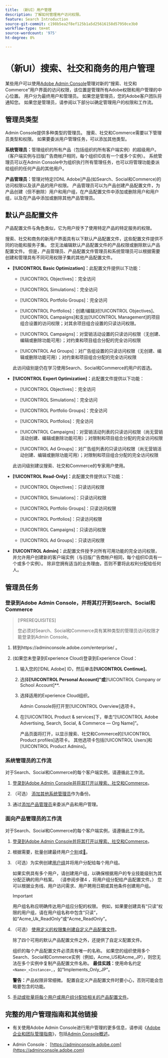 ```yaml
---
title: （新UI）用户管理
description: 了解如何管理用户访问权限。
feature: Search Introduction
source-git-commit: c198b5ea2f8ef125b1a5d25616158d57950ce3b0
workflow-type: tm+mt
source-wordcount: '975'
ht-degree: 0%

---
```


# （新UI）搜索、社交和商务的用户管理

某些用户可以使用[Adobe Admin Console](https://helpx.adobe.com/cn/enterprise/using/admin-console.html)管理对新的“搜索、社交和Commerce”用户界面的访问权限，该位置是管理所有Adobe权限和用户管理的中心位置。 用户分为最终用户和管理员。 如果您是管理员，您的Adobe客户团队将通知您。 如果您是管理员，请参阅以下部分以确定管理用户的权限和工作流。

## 管理员类型

Admin Console提供多种类型的管理员。 搜索、社交和Commerce需要以下管理员类型和权限。 如果要委派用户管理任务，可以添加其他类型。

**系统管理员：**&#x200B;管理组织的所有产品（包括组织的所有客户端实例）的超级用户。 （客户端实例与旧版广告商帐户相同，每个组织ID具有一个或多个实例）。 系统管理员可以在Admin Console中为组织执行所有管理任务，也可以将管理功能委派给组织的任何产品的其他用户。

**产品管理员：**&#x200B;管理对特定[!DNL Adobe]产品(如Search、Social和Commerce)的访问权限以及该产品的用户权限。 产品管理员可以为产品创建产品配置文件，为产品创建（但不删除）用户和用户组，在产品配置文件中添加或删除用户和用户组，以及在产品中添加或删除其他产品管理员。

<!--
**Product profile admin:** Manages assigned product profiles for individual products. A product profile admin can add (but not remove) users and user groups to the organization; add or remove users and user groups from product profiles; and assign or revoke permissions from product profiles. [I don't think this is applicable: and manage the product roles for product profiles.]

**User group admin:** Manages assigned user groups and their access rights. A user group admin can add or remove users from groups and add or remove user group admins from groups.
-->

## 默认产品配置文件

产品配置文件与角色类似，它为用户授予了使用特定产品的特定服务的权限。

搜索、社交和商务的新用户界面具有以下默认产品配置文件，这些配置文件提供不同的功能和服务子集。 您无法编辑默认产品配置文件的产品权限或删除默认产品配置文件。 但是，产品管理员、产品配置文件管理员和系统管理员可以根据需要创建和管理具有不同可用权限子集的其他产品配置文件。

* **[!UICONTROL Basic Optimization]：**&#x200B;此配置文件提供以下功能：

   * [!UICONTROL Objectives]：完全访问

   * [!UICONTROL Simulations]：完全访问

   * [!UICONTROL Portfolio Groups]：完全访问

   * [!UICONTROL Portfolios]：创建/编辑对[!UICONTROL Objectives]、[!UICONTROL Campaigns]和支出[!UICONTROL Management]的项目组合设置的访问权限；对其余项目组合设置的只读访问权限。

   * [!UICONTROL Campaigns]：对营销活动设置的只读访问权限（无创建、编辑或删除功能可用）；对约束和项目组合分配的完全访问权限

   * [!UICONTROL Ad Groups]：对广告组设置的只读访问权限（无创建、编辑或删除功能可用）；对约束和项目组合分配的完全访问权限

  此访问级别是仍在学习使用Search、Social和Commerce的用户的首选。

* **[!UICONTROL Expert Optimization]：**&#x200B;此配置文件提供以下功能：

   * [!UICONTROL Objectives]：完全访问

   * [!UICONTROL Simulations]：完全访问

   * [!UICONTROL Portfolio Groups]：完全访问

   * [!UICONTROL Portfolios]：完全访问

   * [!UICONTROL Campaigns]：对营销活动列表的只读访问权限（尚无营销活动创建、编辑或删除功能可用）；对限制和项目组合分配的完全访问权限

   * [!UICONTROL Ad Groups]：对广告组列表的只读访问权限（尚无营销活动创建、编辑或删除功能可用）；对限制和项目组合分配的完全访问权限

  此访问级别建议搜索、社交和Commerce的专家用户使用。

* **[!UICONTROL Read-Only]：**&#x200B;此配置文件提供以下功能：

   * [!UICONTROL Objectives]：只读访问权限

   * [!UICONTROL Simulations]：只读访问权限

   * [!UICONTROL Portfolio Groups]：只读访问权限

   * [!UICONTROL Portfolios]：只读访问权限

   * [!UICONTROL Campaigns]：只读访问权限

   * [!UICONTROL Ad Groups]：只读访问权限

* **[!UICONTROL Admin]：**&#x200B;此配置文件授予对所有可用功能的完全访问权限，并允许用户创建新的客户端实例（与旧版广告商帐户相同，每个组织ID具有一个或多个实例）。 除非您拥有适当的业务理由，否则不要将此权利分配给任何人。

## 管理员任务

### 登录到Adobe Admin Console，并将其打开到Search、Social和Commerce

>[!PREREQUISITES]
>
>您必须对Search、Social和Commerce具有某种类型的管理员访问权限才能登录到Admin Console。

1. 转到https://adminconsole.adobe.com/enterprise/ 。

1. (如果您未登录到Experience Cloud)登录到Experience Cloud：

   1. 输入您的[!DNL Adobe] ID，然后单击&#x200B;**[!UICONTROL Continue]**。

   1. 选择&#x200B;**[!UICONTROL Personal Account]”或&#x200B;**&#x200B;[!UICONTROL Company or School Account]**.<!-- Will it necessarily be "Company or School Account?" -->

   1. 选择适用的Experience Cloud组织。

      Admin Console将打开至[!UICONTROL Overview]选项卡。

   1. 在[!UICONTROL Product & services]下，单击“[!UICONTROL Adobe Advertising, Search, Social, & Commerce — Org Name]”。

      产品页面将打开，以显示搜索、社交和Commerce的[!UICONTROL Product profiles]选项卡。 其他选项卡包括[!UICONTROL Users]和[!UICONTROL Product Admins]。

### 系统管理员的工作流

对于Search、Social和Commerce的每个客户端实例，请遵循此工作流。

1. [登录到Adobe Admin Console并将其打开以搜索、社交和Commerce](#open-admin-console)。

1. （可选） [添加其他系统管理员](https://helpx.adobe.com/cn/enterprise/using/admin-roles.html#enterprise)作为备份。

1. 通过[添加产品管理员](https://helpx.adobe.com/cn/enterprise/using/admin-roles.html#enterprise)来委派产品和用户管理。

### 面向产品管理员的工作流

对于Search、Social和Commerce的每个客户端实例，请遵循此工作流。

1. [登录到Adobe Admin Console并将其打开以搜索、社交和Commerce](#open-admin-console)。

1. 根据需要，批量创建最终用户[个别](https://helpx.adobe.com/cn/enterprise/using/manage-users-individually.html)或[&#128279;](https://helpx.adobe.com/cn/enterprise/using/bulk-upload-users.html)。

1. （可选）为实例创建[用户组](https://helpx.adobe.com/cn/enterprise/using/user-groups.html)并将用户分配给每个用户组。

   如果实例具有多个用户，请创建用户组，以确保根据用户的专业技能级别为其分配正确的用户档案。 （请参阅步骤4 ，将用户组分配给产品配置文件。） 您可以根据业务线、用户访问需求、用户聘用日期或其他条件创建用户组。

   >[!IMPORTANT]
   >
   >用户组名称应明确传达用户组应分配的权限。 例如，如果要创建具有“只读”权限的用户组，请在用户组名称中包含“只读”，如“Acme_Uk_ReadOnly”或“Acme_ReadOnly”。

1. （可选） [使用定义的权限集创建自定义产品配置文件](https://helpx.adobe.com/cn/enterprise/using/manage-product-profiles.html)。

   除了四个可用的默认产品配置文件之外，还提供了自定义配置文件。

   组织的每个产品配置文件必须具有唯一的名称。 如果您的组织使用多个Search、Social和Commerce实例（例如，Acme_US和Acme_JP），则您无法在多个实例中复制产品配置文件名称。 **最佳实践：**&#x200B;使用命名约定`<Name>_<Instance>,`，如“Implements_Only_JP”。

   **警告：**&#x200B;产品权限非常细微。 配置自定义产品配置文件时要小心，否则可能会忽略要包含的功能。

1. [手动或批量将每个用户或用户组分配给相关的产品配置文件](https://helpx.adobe.com/cn/enterprise/using/manage-product-profiles.html)。

## 完整的用户管理指南和其他链接

* 有关使用Adobe Admin Console进行用户管理的更多信息，请参阅《[Adobe企业和团队管理指南](https://helpx.adobe.com/cn/enterprise/admin-guide.html)》，包括[Admin Console概述](https://helpx.adobe.com/cn/enterprise/using/admin-console.html)。

* Admin Console： [https://adminconsole.adobe.com](https://adminconsole.adobe.com)
